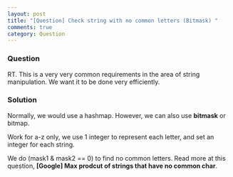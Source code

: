 ```yaml
---
layout: post
title: "[Question] Check string with no common letters (Bitmask) "
comments: true
category: Question
---
```


### Question

RT. This is a very very common requirements in the area of string manipulation. We want it to be done very efficiently.

### Solution

Normally, we would use a hashmap. However, we can also use **bitmask** or bitmap.

Work for a-z only, we use 1 integer to represent each letter, and set an integer for each string.

We do (mask1 & mask2 == 0) to find no common letters. Read more at this question, **[Google] Max prodcut of strings that have no common char**.
